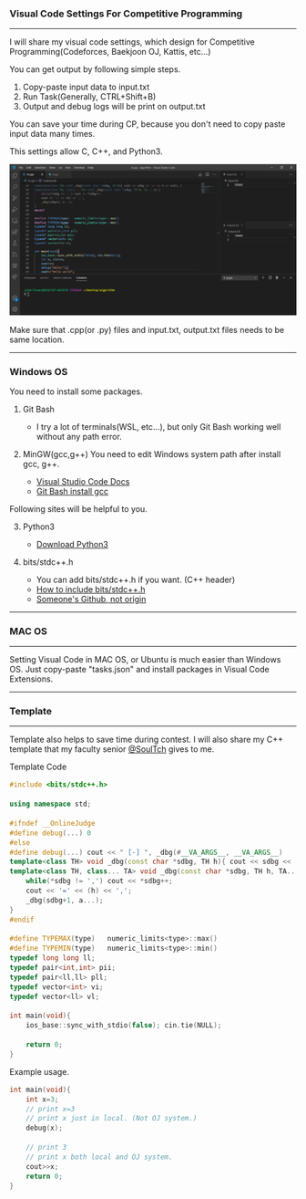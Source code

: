 ### Visual Code Settings For Competitive Programming
---

I will share my visual code settings, which design for Competitive Programming(Codeforces, Baekjoon OJ, Kattis, etc...)

You can get output by following simple steps.

1. Copy-paste input data to input.txt
2. Run Task(Generally, CTRL+Shift+B)
3. Output and debug logs will be print on output.txt

You can save your time during CP, because you don't need to copy paste input data many times.

This settings allow C, C++, and Python3.

![Screenshot](Screenshot.png)

Make sure that .cpp(or .py) files and input.txt, output.txt files needs to be same location.

---

### Windows OS

You need to install some packages.

1. Git Bash

    * I try a lot of terminals(WSL, etc...), but only Git Bash working well without any path error.

2. MinGW(gcc,g++)
You need to edit Windows system path after install gcc, g++. 

    * [Visual Studio Code Docs](https://code.visualstudio.com/docs/cpp/config-mingw)
    * [Git Bash install gcc](https://yichaoou.github.io/tutorials/software/2016/06/28/git-bash-install-gcc)

Following sites will be helpful to you.

3. Python3

    * [Download Python3](https://www.python.org/downloads/)

4. bits/stdc++.h

    * You can add bits/stdc++.h if you want. (C++ header)
    * [How to include bits/stdc++.h](https://codeforces.com/blog/entry/73240)
    * [Someone's Github, not origin](https://github.com/tekfyl/bits-stdc-.h-for-mac/blob/master/stdc%2B%2B.h)

---

### MAC OS

---

Setting Visual Code in MAC OS, or Ubuntu is much easier than Windows OS. Just copy-paste "tasks.json" and install packages in Visual Code Extensions.

---

### Template

---

Template also helps to save time during contest. I will also share my C++ template that my faculty senior [@SoulTch](http://codeforces.com/profile/SoulTch) gives to me.

Template Code

```cpp
#include <bits/stdc++.h>

using namespace std;

#ifndef __OnlineJudge
#define debug(...) 0
#else
#define debug(...) cout << " [-] ", _dbg(#__VA_ARGS__, __VA_ARGS__)
template<class TH> void _dbg(const char *sdbg, TH h){ cout << sdbg << '=' << h << endl; }
template<class TH, class... TA> void _dbg(const char *sdbg, TH h, TA... a) {
    while(*sdbg != ',') cout << *sdbg++;
    cout << '=' << (h) << ',';
    _dbg(sdbg+1, a...);
}
#endif

#define TYPEMAX(type)   numeric_limits<type>::max()
#define TYPEMIN(type)   numeric_limits<type>::min()
typedef long long ll;
typedef pair<int,int> pii;
typedef pair<ll,ll> pll;
typedef vector<int> vi;
typedef vector<ll> vl;

int main(void){
    ios_base::sync_with_stdio(false); cin.tie(NULL);

    return 0;
}
```

Example usage.

```cpp
int main(void){
    int x=3;
    // print x=3
    // print x just in local. (Not OJ system.)    
    debug(x);

    // print 3
    // print x both local and OJ system.
    cout>>x;
    return 0;
}
```